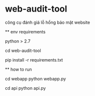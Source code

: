 # web-audit-tool
công cụ đánh giá lỗ hổng bảo mật website

** env requirements

python > 2.7

cd web-audit-tool

pip install -r requirements.txt

** how to run 

cd webapp
python webapp.py 

cd api
python api.py 
